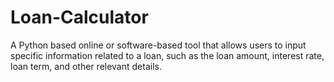 # Loan-Calculator
 A Python based online or software-based tool that allows users to input specific information related to a loan, such as the loan amount, interest rate, loan term, and other relevant details. 

